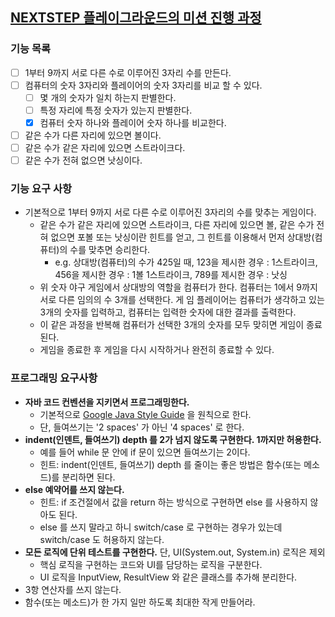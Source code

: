 ## [NEXTSTEP 플레이그라운드의 미션 진행 과정](https://github.com/next-step/nextstep-docs/blob/master/playground/README.md)

### 기능 목록

- [ ] 1부터 9까지 서로 다른 수로 이루어진 3자리 수를 만든다. 
- [ ] 컴퓨터의 숫자 3자리와 플레이어의 숫자 3자리를 비교 할 수 있다.
    - [ ] 몇 개의 숫자가 일치 하는지 판별한다.
    - [ ] 특정 자리에 특정 숫자가 있는지 판별한다.
    - [X] 컴퓨터 숫자 하나와 플레이어 숫자 하나를 비교한다.
- [ ] 같은 수가 다른 자리에 있으면 볼이다. 
- [ ] 같은 수가 같은 자리에 있으면 스트라이크다.
- [ ] 같은 수가 전혀 없으면 낫싱이다.

### 기능 요구 사항

- 기본적으로 1부터 9까지 서로 다른 수로 이루어진 3자리의 수를 맞추는 게임이다.
    - 같은 수가 같은 자리에 있으면 스트라이크, 다른 자리에 있으면 볼, 같은 수가 전혀 없으면 포볼 또는 낫싱이란 힌트를 얻고, 그 힌트를 이용해서 먼저 상대방(컴퓨터)의 수를 맞추면 승리한다.
        - e.g. 상대방(컴퓨터)의 수가 425일 때, 123을 제시한 경우 : 1스트라이크, 456을 제시한 경우 : 1볼 1스트라이크, 789를 제시한 경우 : 낫싱
    - 위 숫자 야구 게임에서 상대방의 역할을 컴퓨터가 한다. 컴퓨터는 1에서 9까지 서로 다른 임의의 수 3개를 선택한다. 게 임 플레이어는 컴퓨터가 생각하고 있는 3개의 숫자를 입력하고, 컴퓨터는 입력한
      숫자에 대한 결과를 출력한다.
    - 이 같은 과정을 반복해 컴퓨터가 선택한 3개의 숫자를 모두 맞히면 게임이 종료된다.
    - 게임을 종료한 후 게임을 다시 시작하거나 완전히 종료할 수 있다.
    
### 프로그래밍 요구사항

- **자바 코드 컨벤션을 지키면서 프로그래밍한다.**
    - 기본적으로 [Google Java Style Guide](https://google.github.io/styleguide/javaguide.html) 을 원칙으로 한다.
    - 단, 들여쓰기는 '2 spaces' 가 아닌 '4 spaces' 로 한다.
- **indent(인덴트, 들여쓰기) depth 를 2가 넘지 않도록 구현한다. 1까지만 허용한다.**
    - 예를 들어 while 문 안에 if 문이 있으면 들여쓰기는 2이다.
    - 힌트: indent(인덴트, 들여쓰기) depth 를 줄이는 좋은 방법은 함수(또는 메소드)를 분리하면 된다.
- **else 예약어를 쓰지 않는다.**
    - 힌트: if 조건절에서 값을 return 하는 방식으로 구현하면 else 를 사용하지 않아도 된다.
    - else 를 쓰지 말라고 하니 switch/case 로 구현하는 경우가 있는데 switch/case 도 허용하지 않는다.
- **모든 로직에 단위 테스트를 구현한다.** 단, UI(System.out, System.in) 로직은 제외
    - 핵심 로직을 구현하는 코드와 UI를 담당하는 로직을 구분한다.
    - UI 로직을 InputView, ResultView 와 같은 클래스를 추가해 분리한다.
- 3항 연산자를 쓰지 않는다.
- 함수(또는 메소드)가 한 가지 일만 하도록 최대한 작게 만들어라.
